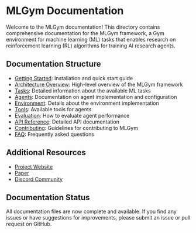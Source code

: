 # MLGym Documentation

Welcome to the MLGym documentation! This directory contains comprehensive documentation for the MLGym framework, a Gym environment for machine learning (ML) tasks that enables research on reinforcement learning (RL) algorithms for training AI research agents.

## Documentation Structure

- [Getting Started](./getting_started.md): Installation and quick start guide
- [Architecture Overview](./architecture.md): High-level overview of the MLGym framework
- [Tasks](./tasks.md): Detailed information about the available ML tasks
- [Agents](./agents.md): Documentation on agent implementation and configuration
- [Environment](./environment.md): Details about the environment implementation
- [Tools](./tools.md): Available tools for agents
- [Evaluation](./evaluation.md): How to evaluate agent performance
- [API Reference](./api_reference.md): Detailed API documentation
- [Contributing](./contributing.md): Guidelines for contributing to MLGym
- [FAQ](./faq.md): Frequently asked questions

## Additional Resources

- [Project Website](https://sites.google.com/view/mlgym)
- [Paper](https://arxiv.org/abs/2502.14499)
- [Discord Community](https://discord.gg/Zep3cyHhjJ)

## Documentation Status

All documentation files are now complete and available. If you find any issues or have suggestions for improvements, please submit an issue or pull request on GitHub.